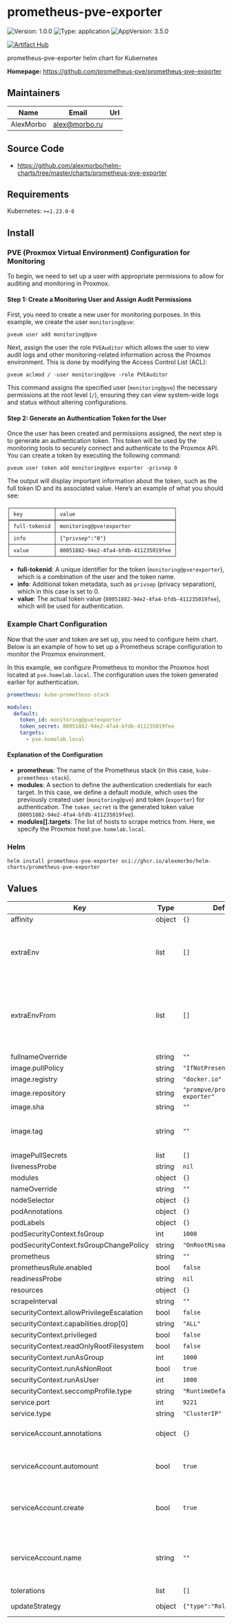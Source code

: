 
# prometheus-pve-exporter

![Version: 1.0.0](https://img.shields.io/badge/Version-1.0.0-informational?style=flat-square) ![Type: application](https://img.shields.io/badge/Type-application-informational?style=flat-square) ![AppVersion: 3.5.0](https://img.shields.io/badge/AppVersion-3.5.0-informational?style=flat-square)

[![Artifact Hub](https://img.shields.io/endpoint?url=https://artifacthub.io/badge/repository/prometheus-pve-exporter)](https://artifacthub.io/packages/search?repo=prometheus-pve-exporter)

prometheus-pve-exporter helm chart for Kubernetes

**Homepage:** <https://github.com/prometheus-pve/prometheus-pve-exporter>

## Maintainers

| Name | Email | Url |
| ---- | ------ | --- |
| AlexMorbo | <alex@morbo.ru> |  |

## Source Code

* <https://github.com/alexmorbo/helm-charts/tree/master/charts/prometheus-pve-exporter>

## Requirements

Kubernetes: `>=1.23.0-0`

## Install

### PVE (Proxmox Virtual Environment) Configuration for Monitoring

To begin, we need to set up a user with appropriate permissions to allow for auditing and monitoring in Proxmox.

#### Step 1: Create a Monitoring User and Assign Audit Permissions

First, you need to create a new user for monitoring purposes. In this example, we create the user `monitoring@pve`:
```shell
pveum user add monitoring@pve
```
Next, assign the user the role `PVEAuditor` which allows the user to view audit logs and other monitoring-related information across the Proxmox environment.
This is done by modifying the Access Control List (ACL):

```shell
pveum aclmod / -user monitoring@pve -role PVEAuditor
```

This command assigns the specified user (`monitoring@pve`) the necessary permissions at the root level (`/`), ensuring they can view system-wide logs and status without altering configurations.

#### Step 2: Generate an Authentication Token for the User

Once the user has been created and permissions assigned, the next step is to generate an authentication token.
This token will be used by the monitoring tools to securely connect and authenticate to the Proxmox API.
You can create a token by executing the following command:

```shell
pveum user token add monitoring@pve exporter -privsep 0
```

The output will display important information about the token, such as the full token ID and its associated value.
Here’s an example of what you should see:

```shell
┌──────────────┬──────────────────────────────────────┐
│ key          │ value                                │
╞══════════════╪══════════════════════════════════════╡
│ full-tokenid │ monitoring@pve!exporter              │
├──────────────┼──────────────────────────────────────┤
│ info         │ {"privsep":"0"}                      │
├──────────────┼──────────────────────────────────────┤
│ value        │ 80051882-94e2-4fa4-bfdb-411235019fee │
└──────────────┴──────────────────────────────────────┘
```

- **full-tokenid**: A unique identifier for the token (`monitoring@pve!exporter`), which is a combination of the user and the token name.
- **info**: Additional token metadata, such as `privsep` (privacy separation), which in this case is set to 0.
- **value**: The actual token value (`80051882-94e2-4fa4-bfdb-411235019fee`), which will be used for authentication.

### Example Chart Configuration

Now that the user and token are set up, you need to configure helm chart.
Below is an example of how to set up a Prometheus scrape configuration to monitor the Proxmox environment.

In this example, we configure Prometheus to monitor the Proxmox host located at `pve.homelab.local`.
The configuration uses the token generated earlier for authentication.

```yaml
prometheus: kube-prometheus-stack

modules:
  default:
    token_id: monitoring@pve!exporter
    token_secret: 80051882-94e2-4fa4-bfdb-411235019fee
    targets:
      - pve.homelab.local
```

#### Explanation of the Configuration

- **prometheus**: The name of the Prometheus stack (in this case, `kube-prometheus-stack`).
- **modules**: A section to define the authentication credentials for each target. In this case, we define a default module, which uses the previously created user (`monitoring@pve`) and token (`exporter`) for authentication. The `token_secret` is the generated token value (`80051882-94e2-4fa4-bfdb-411235019fee`).
- **modules[].targets**: The list of hosts to scrape metrics from. Here, we specify the Proxmox host `pve.homelab.local`.

### Helm
```console
helm install prometheus-pve-exporter oci://ghcr.io/alexmorbo/helm-charts/prometheus-pve-exporter
```

## Values

| Key | Type | Default | Description |
|-----|------|---------|-------------|
| affinity | object | `{}` |  |
| extraEnv | list | `[]` | Environment variables to add to the prometheus-pve-exporter pods |
| extraEnvFrom | list | `[]` | Environment variables from secrets or configmaps to add to the prometheus-pve-exporter pods |
| fullnameOverride | string | `""` |  |
| image.pullPolicy | string | `"IfNotPresent"` |  |
| image.registry | string | `"docker.io"` |  |
| image.repository | string | `"prompve/prometheus-pve-exporter"` |  |
| image.sha | string | `""` |  |
| image.tag | string | `""` | Overrides the image tag whose default is the chart appVersion. |
| imagePullSecrets | list | `[]` |  |
| livenessProbe | string | `nil` |  |
| modules | object | `{}` |  |
| nameOverride | string | `""` |  |
| nodeSelector | object | `{}` |  |
| podAnnotations | object | `{}` |  |
| podLabels | object | `{}` |  |
| podSecurityContext.fsGroup | int | `1000` |  |
| podSecurityContext.fsGroupChangePolicy | string | `"OnRootMismatch"` |  |
| prometheus | string | `""` |  |
| prometheusRule.enabled | bool | `false` |  |
| readinessProbe | string | `nil` |  |
| resources | object | `{}` |  |
| scrapeInterval | string | `""` |  |
| securityContext.allowPrivilegeEscalation | bool | `false` |  |
| securityContext.capabilities.drop[0] | string | `"ALL"` |  |
| securityContext.privileged | bool | `false` |  |
| securityContext.readOnlyRootFilesystem | bool | `false` |  |
| securityContext.runAsGroup | int | `1000` |  |
| securityContext.runAsNonRoot | bool | `true` |  |
| securityContext.runAsUser | int | `1000` |  |
| securityContext.seccompProfile.type | string | `"RuntimeDefault"` |  |
| service.port | int | `9221` |  |
| service.type | string | `"ClusterIP"` |  |
| serviceAccount.annotations | object | `{}` | Annotations to add to the service account |
| serviceAccount.automount | bool | `true` | Automatically mount a ServiceAccount's API credentials? |
| serviceAccount.create | bool | `true` | Specifies whether a service account should be created |
| serviceAccount.name | string | `""` | If not set and create is true, a name is generated using the fullname template |
| tolerations | list | `[]` |  |
| updateStrategy | object | `{"type":"RollingUpdate"}` | Deployment strategy |